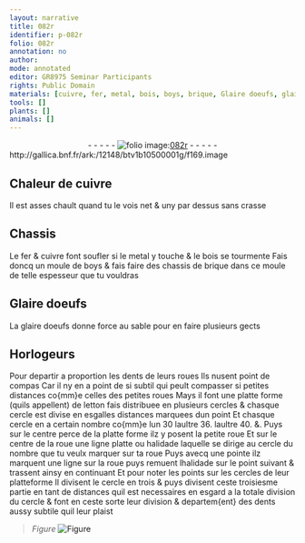 ```yaml
---
layout: narrative
title: 082r
identifier: p-082r
folio: 082r
annotation: no
author:
mode: annotated
editor: GR8975 Seminar Participants
rights: Public Domain
materials: [cuivre, fer, metal, bois, boys, brique, Glaire doeufs, glaire doeufs, letton]
tools: []
plants: []
animals: []
---
```


<div class="folio" align="center">- - - - - <a href="http://gallica.bnf.fr/ark:/12148/btv1b10500001g/f169.image" target="_blank"><img src="https://cu-mkp.github.io/2017-workshop-edition/assets/photo-icon.png" alt="folio image: " style="display:inline-block; margin-bottom:-3px;"/>082r</a> - - - - - </div> http://gallica.bnf.fr/ark:/12148/btv1b10500001g/f169.image   

## Chaleur de <span class="m">cuivre</span>

 
Il est asses chault quand tu le vois net & uny par dessus sans crasse
    

## Chassis

 
Le <span class="m">fer</span> & <span class="m">cuivre</span> font soufler si le <span class="m">metal</span> y touche & le <span class="m">bois</span> se tourmente Fais doncq un moule de <span class="m">boys</span> & fais faire des chassis de <span class="m">brique</span> dans ce moule de telle espesseur que tu vouldras
    

## <span class="m">Glaire doeufs</span>

 
La <span class="m">glaire doeufs</span> donne force au sable pour en faire plusieurs gects
    

## <span class="pro">Horlogeurs</span>

 
Pour departir a proportion les dents de leurs roues Ils nusent point de compas Car il ny en a point de si subtil qui peult compasser si petites distances co{mm}e celles des petites roues Mays il font une platte forme (quils appellent) de <span class="m">letton</span> fais distribuee en plusieurs cercles & chasque cercle est divise en esgalles distances marquees dun point Et chasque cercle en a certain nombre co{mm}e lun 30 laultre 36. laultre 40. &. Puys sur le centre perce de la platte forme ilz y posent la petite roue Et sur le centre de la roue une ligne platte ou halidade laquelle se dirige au cercle du nombre que tu veulx marquer sur ta roue Puys avecq une pointe ilz marquent une ligne sur la roue puys remuent lhalidade sur le point suivant & trassent ainsy en continuant Et pour noter les points sur les cercles de leur platteforme Il divisent le cercle en trois & puys divisent ceste troisiesme partie en tant de distances quil est necessaires en esgard a la totale division du cercle & font en ceste sorte leur division & departem{ent} des dents aussy subtile quil leur plaist
 
> *Figure*
> <a href="
fig_p082r_1
https://drive.google.com/open?id=0B9-oNrvWdlO5MG1jZS1LOUE2QWs
" target="_blank"><img src="https://cu-mkp.github.io/GR8975-edition/assets/photo-icon.png" alt="Figure" style="display:inline-block; margin-bottom:-3px;"/></a>
 